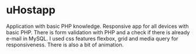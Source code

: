 # uHostapp
Application with basic PHP knowledge.
Responsive app for all devices with basic PHP. There is form validation with PHP
           and a check if there is already e-mail in MySQL. I used css
          features flexbox, grid and media query for responsiveness. There is also
          a bit of animation.
